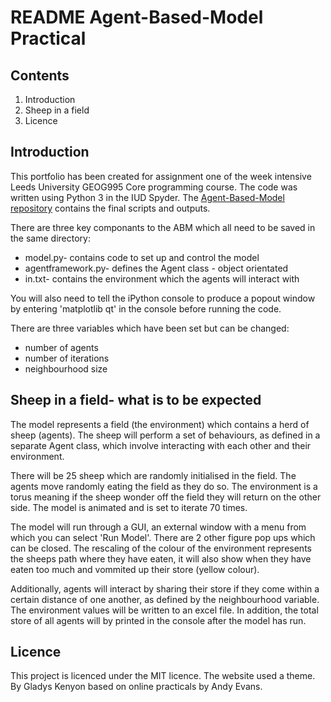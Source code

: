 # README Agent-Based-Model Practical

## Contents
1. Introduction
3. Sheep in a field
4. Licence

## Introduction
This portfolio has been created for assignment one of the week intensive Leeds University GEOG995 Core programming course. The code was written using Python 3 in the IUD Spyder. 
The [Agent-Based-Model repository](https://github.com/gladyskenyon/Agent-Based-Model) contains the final scripts and outputs. 

There are three key componants to the ABM which all need to be saved in the same directory:
* model.py- contains code to set up and control the model
* agentframework.py- defines the Agent class - object orientated
* in.txt- contains the environment which the agents will interact with    

You will also need to tell the iPython console to produce a popout window by entering 'matplotlib qt' in the console before running the code.

There are three variables which have been set but can be changed:
* number of agents
* number of iterations
* neighbourhood size

## Sheep in a field- what is to be expected
The model represents a field (the environment) which contains a herd of sheep (agents).
The sheep will perform a set of behaviours, as defined in a separate Agent class, which involve interacting with each other and their environment.

There will be 25 sheep which are randomly initialised in the field. The agents move randomly eating the field as they do so. The environment is a torus meaning if the sheep wonder off the field they will return on the other side. The model is animated and is set to iterate 70 times.

The model will  run through a GUI, an external window with a menu from which you can select 'Run Model'. There are 2 other figure pop ups which can be closed.
The rescaling of the colour of the environment represents the sheeps path where they have eaten, it will also show when they have eaten too much and vommited up their store (yellow colour).

Additionally, agents will interact by sharing their store if they come within a certain distance of one another, as defined by the neighbourhood variable.  
The environment values will be written to an excel file. In addition, the total store of all agents will by printed in the console after the model has run.

## Licence 
This project is licenced under the MIT licence.
The website used a theme.
By Gladys Kenyon based on online practicals by Andy Evans.
